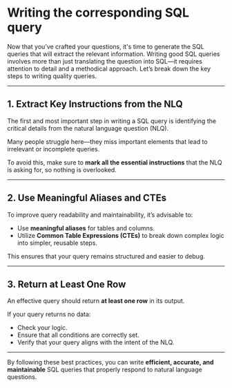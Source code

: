 # Writing the corresponding SQL query

Now that you’ve crafted your questions, it's time to generate the SQL queries that will extract the relevant information. Writing good SQL queries involves more than just translating the question into SQL—it requires attention to detail and a methodical approach. Let’s break down the key steps to writing quality queries.

---

## 1. Extract Key Instructions from the NLQ

The first and most important step in writing a SQL query is identifying the critical details from the natural language question (NLQ).  

Many people struggle here—they miss important elements that lead to irrelevant or incomplete queries.  

To avoid this, make sure to **mark all the essential instructions** that the NLQ is asking for, so nothing is overlooked.

---

## 2. Use Meaningful Aliases and CTEs

To improve query readability and maintainability, it’s advisable to:

- Use **meaningful aliases** for tables and columns.
- Utilize **Common Table Expressions (CTEs)** to break down complex logic into simpler, reusable steps.

This ensures that your query remains structured and easier to debug.

---

## 3. Return at Least One Row

An effective query should return **at least one row** in its output.  

If your query returns no data:

- Check your logic.
- Ensure that all conditions are correctly set.
- Verify that your query aligns with the intent of the NLQ.

---

By following these best practices, you can write **efficient, accurate, and maintainable** SQL queries that properly respond to natural language questions.
